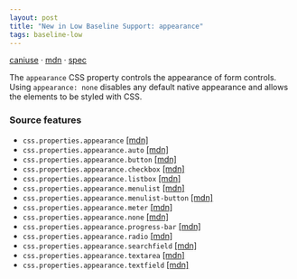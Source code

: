 ```yaml
---
layout: post
title: "New in Low Baseline Support: appearance"
tags: baseline-low
---
```


[caniuse](https://caniuse.com/?search=appearance) · [mdn](https://developer.mozilla.org/en-US/search?q=appearance) · [spec](https://drafts.csswg.org/css-ui-4/#appearance-switching)

The `appearance` CSS property controls the appearance of form controls. Using `appearance: none` disables any default native appearance and allows the elements to be styled with CSS.

### Source features

- ``css.properties.appearance`` [[mdn]](https://developer.mozilla.org/en-US/search?q=css.properties.appearance)
- ``css.properties.appearance.auto`` [[mdn]](https://developer.mozilla.org/en-US/search?q=css.properties.appearance.auto)
- ``css.properties.appearance.button`` [[mdn]](https://developer.mozilla.org/en-US/search?q=css.properties.appearance.button)
- ``css.properties.appearance.checkbox`` [[mdn]](https://developer.mozilla.org/en-US/search?q=css.properties.appearance.checkbox)
- ``css.properties.appearance.listbox`` [[mdn]](https://developer.mozilla.org/en-US/search?q=css.properties.appearance.listbox)
- ``css.properties.appearance.menulist`` [[mdn]](https://developer.mozilla.org/en-US/search?q=css.properties.appearance.menulist)
- ``css.properties.appearance.menulist-button`` [[mdn]](https://developer.mozilla.org/en-US/search?q=css.properties.appearance.menulist-button)
- ``css.properties.appearance.meter`` [[mdn]](https://developer.mozilla.org/en-US/search?q=css.properties.appearance.meter)
- ``css.properties.appearance.none`` [[mdn]](https://developer.mozilla.org/en-US/search?q=css.properties.appearance.none)
- ``css.properties.appearance.progress-bar`` [[mdn]](https://developer.mozilla.org/en-US/search?q=css.properties.appearance.progress-bar)
- ``css.properties.appearance.radio`` [[mdn]](https://developer.mozilla.org/en-US/search?q=css.properties.appearance.radio)
- ``css.properties.appearance.searchfield`` [[mdn]](https://developer.mozilla.org/en-US/search?q=css.properties.appearance.searchfield)
- ``css.properties.appearance.textarea`` [[mdn]](https://developer.mozilla.org/en-US/search?q=css.properties.appearance.textarea)
- ``css.properties.appearance.textfield`` [[mdn]](https://developer.mozilla.org/en-US/search?q=css.properties.appearance.textfield)
